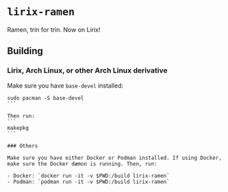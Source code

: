 # `lirix-ramen`

Ramen, trin for trin. Now on Lirix!

## Building

### Lirix, Arch Linux, or other Arch Linux derivative

Make sure you have `base-devel` installed:
````
sudo pacman -S base-devel
```

Then run:
```
makepkg
```

### Others

Make sure you have either Docker or Podman installed. If using Docker, make sure the Docker dæmon is running. Then, run:

- Docker: `docker run -it -v $PWD:/build lirix-ramen`
- Podman: `podman run -it -v $PWD:/build lirix-ramen`